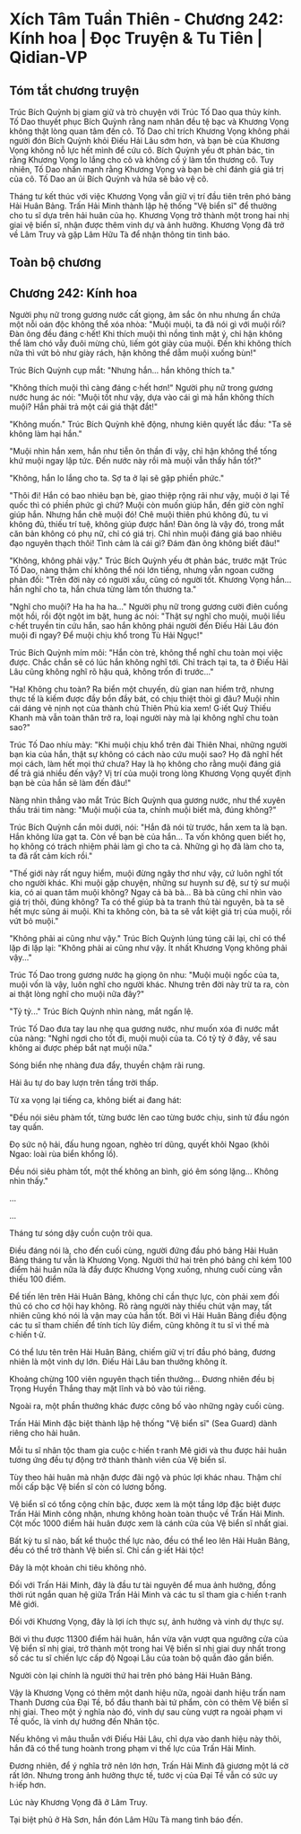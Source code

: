 # Xích Tâm Tuần Thiên - Chương 242: Kính hoa | Đọc Truyện & Tu Tiên | Qidian-VP



## Tóm tắt chương truyện

Trúc Bích Quỳnh bị giam giữ và trò chuyện với Trúc Tố Dao qua thủy kính. Tố Dao thuyết phục Bích Quỳnh rằng nam nhân đều tệ bạc và Khương Vọng không thật lòng quan tâm đến cô. Tố Dao chỉ trích Khương Vọng không phái người đón Bích Quỳnh khỏi Điếu Hải Lâu sớm hơn, và bạn bè của Khương Vọng không nỗ lực hết mình để cứu cô. Bích Quỳnh yếu ớt phản bác, tin rằng Khương Vọng lo lắng cho cô và không cố ý làm tổn thương cô. Tuy nhiên, Tố Dao nhấn mạnh rằng Khương Vọng và bạn bè chỉ đánh giá giá trị của cô. Tố Dao an ủi Bích Quỳnh và hứa sẽ bảo vệ cô.

Tháng tư kết thúc với việc Khương Vọng vẫn giữ vị trí đầu tiên trên phó bảng Hải Huân Bảng. Trấn Hải Minh thành lập hệ thống "Vệ biển sĩ" để thưởng cho tu sĩ dựa trên hải huân của họ. Khương Vọng trở thành một trong hai nhị giai vệ biển sĩ, nhận được thêm vinh dự và ảnh hưởng. Khương Vọng đã trở về Lâm Truy và gặp Lâm Hữu Tà để nhận thông tin tình báo.



## Toàn bộ chương

## Chương 242: Kính hoa

Người phụ nữ trong gương nước cất giọng, âm sắc ôn nhu nhưng ẩn chứa một nỗi oán độc không thể xóa nhòa: "Muội muội, ta đã nói gì với muội rồi? Đàn ông đều đáng c·hết! Khi thích muội thì nồng tình mật ý, chỉ hận không thể làm chó vẫy đuôi mừng chủ, liếm gót giày của muội. Đến khi không thích nữa thì vứt bỏ như giày rách, hận không thể dẫm muội xuống bùn!"

Trúc Bích Quỳnh cụp mắt: "Nhưng hắn... hắn không thích ta."

"Không thích muội thì càng đáng c·hết hơn!" Người phụ nữ trong gương nước hung ác nói: "Muội tốt như vậy, dựa vào cái gì mà hắn không thích muội? Hắn phải trả một cái giá thật đắt!"

"Không muốn." Trúc Bích Quỳnh khẽ động, nhưng kiên quyết lắc đầu: "Ta sẽ không làm hại hắn."

"Muội nhìn hắn xem, hắn như tiễn ôn thần đi vậy, chỉ hận không thể tống khứ muội ngay lập tức. Đến nước này rồi mà muội vẫn thấy hắn tốt?"

"Không, hắn lo lắng cho ta. Sợ ta ở lại sẽ gặp phiền phức."

"Thôi đi! Hắn có bao nhiêu bạn bè, giao thiệp rộng rãi như vậy, muội ở lại Tề quốc thì có phiền phức gì chứ? Muội còn muốn giúp hắn, đến giờ còn nghĩ giúp hắn. Nhưng hắn chê muội đó! Chê muội thiên phú không đủ, tu vi không đủ, thiếu trí tuệ, không giúp được hắn! Đàn ông là vậy đó, trong mắt căn bản không có phụ nữ, chỉ có giá trị. Chỉ nhìn muội đáng giá bao nhiêu đạo nguyên thạch thôi! Tình cảm là cái gì? Đám đàn ông không biết đâu!"

"Không, không phải vậy." Trúc Bích Quỳnh yếu ớt phản bác, trước mặt Trúc Tố Dao, nàng thậm chí không thể nói lớn tiếng, nhưng vẫn ngoan cường phản đối: "Trên đời này có người xấu, cũng có người tốt. Khương Vọng hắn... hắn nghĩ cho ta, hắn chưa từng làm tổn thương ta."

"Nghĩ cho muội? Ha ha ha ha..." Người phụ nữ trong gương cười điên cuồng một hồi, rồi đột ngột im bặt, hung ác nói: "Thật sự nghĩ cho muội, muội liều c·hết truyền tin cứu hắn, sao hắn không phái người đến Điếu Hải Lâu đón muội đi ngay? Để muội chịu khổ trong Tù Hải Ngục!"

Trúc Bích Quỳnh mím môi: "Hắn còn trẻ, không thể nghĩ chu toàn mọi việc được. Chắc chắn sẽ có lúc hắn không nghĩ tới. Chỉ trách tại ta, ta ở Điếu Hải Lâu cũng không nghĩ rõ hậu quả, không trốn đi trước..."

"Ha! Không chu toàn? Ra biển một chuyến, dù gian nan hiểm trở, nhưng thực tế là kiếm được đầy bồn đầy bát, có chịu thiệt thòi gì đâu? Muội nhìn cái dáng vẻ nịnh nọt của thành chủ Thiên Phủ kia xem! G·iết Quý Thiếu Khanh mà vẫn toàn thân trở ra, loại người này mà lại không nghĩ chu toàn sao?"

Trúc Tố Dao nhíu mày: "Khi muội chịu khổ trên đài Thiên Nhai, những người bạn kia của hắn, thật sự không có cách nào cứu muội sao? Họ đã nghĩ hết mọi cách, làm hết mọi thứ chưa? Hay là họ không cho rằng muội đáng giá để trả giá nhiều đến vậy? Vị trí của muội trong lòng Khương Vọng quyết định bạn bè của hắn sẽ làm đến đâu!"

Nàng nhìn thẳng vào mắt Trúc Bích Quỳnh qua gương nước, như thể xuyên thấu trái tim nàng: "Muội muội của ta, chính muội biết mà, đúng không?"

Trúc Bích Quỳnh cắn môi dưới, nói: "Hắn đã nói từ trước, hắn xem ta là bạn. Hắn không lừa gạt ta. Còn về bạn bè của hắn... Ta vốn không quen biết họ, họ không có trách nhiệm phải làm gì cho ta cả. Những gì họ đã làm cho ta, ta đã rất cảm kích rồi."

"Thế giới này rất nguy hiểm, muội đừng ngây thơ như vậy, cứ luôn nghĩ tốt cho người khác. Khi muội gặp chuyện, những sư huynh sư đệ, sư tỷ sư muội kia, có ai quan tâm muội không? Ngay cả bà bà... Bà bà cũng chỉ nhìn vào giá trị thôi, đúng không? Ta có thể giúp bà ta tranh thủ tài nguyên, bà ta sẽ hết mực sủng ái muội. Khi ta không còn, bà ta sẽ vắt kiệt giá trị của muội, rồi vứt bỏ muội."

"Không phải ai cũng như vậy." Trúc Bích Quỳnh lúng túng cãi lại, chỉ có thể lặp đi lặp lại: "Không phải ai cũng như vậy. Ít nhất Khương Vọng không phải vậy..."

Trúc Tố Dao trong gương nước hạ giọng ôn nhu: "Muội muội ngốc của ta, muội vốn là vậy, luôn nghĩ cho người khác. Nhưng trên đời này trừ ta ra, còn ai thật lòng nghĩ cho muội nữa đây?"

"Tỷ tỷ..." Trúc Bích Quỳnh nhìn nàng, mắt ngấn lệ.

Trúc Tố Dao đưa tay lau nhẹ qua gương nước, như muốn xóa đi nước mắt của nàng: "Nghỉ ngơi cho tốt đi, muội muội của ta. Có tỷ tỷ ở đây, về sau không ai được phép bắt nạt muội nữa."

Sóng biển nhẹ nhàng đưa đẩy, thuyền chậm rãi rung.

Hải âu tự do bay lượn trên tầng trời thấp.

Từ xa vọng lại tiếng ca, không biết ai đang hát:

"Đều nói siêu phàm tốt, từng bước lên cao từng bước chịu, sinh tử đầu ngón tay quấn.

Đọ sức nộ hải, đấu hung ngoan, nghèo trí dũng, quyết khôi Ngao (khôi Ngao: loài rùa biển khổng lồ).

Đều nói siêu phàm tốt, một thế không an bình, gió êm sóng lặng... Không nhìn thấy."

...

...

Tháng tư sóng dậy cuồn cuộn trôi qua.

Điều đáng nói là, cho đến cuối cùng, người đứng đầu phó bảng Hải Huân Bảng tháng tư vẫn là Khương Vọng. Người thứ hai trên phó bảng chỉ kém 100 điểm hải huân nữa là đẩy được Khương Vọng xuống, nhưng cuối cùng vẫn thiếu 100 điểm.

Để tiến lên trên Hải Huân Bảng, không chỉ cần thực lực, còn phải xem đối thủ có cho cơ hội hay không. Rõ ràng người này thiếu chút vận may, tất nhiên cũng khó nói là vận may của hắn tốt. Bởi vì Hải Huân Bảng điều động các tu sĩ tham chiến để tính tích lũy điểm, cũng không ít tu sĩ vì thế mà c·hiến t·ử.

Có thể lưu tên trên Hải Huân Bảng, chiếm giữ vị trí đầu phó bảng, đương nhiên là một vinh dự lớn. Điếu Hải Lâu ban thưởng không ít.

Khoảng chừng 100 viên nguyên thạch tiền thưởng... Đương nhiên đều bị Trọng Huyền Thắng thay mặt lĩnh và bỏ vào túi riêng.

Ngoài ra, một phần thưởng khác được công bố vào những ngày cuối cùng.

Trấn Hải Minh đặc biệt thành lập hệ thống "Vệ biển sĩ" (Sea Guard) dành riêng cho hải huân.

Mỗi tu sĩ nhân tộc tham gia cuộc c·hiến t·ranh Mê giới và thu được hải huân tương ứng đều tự động trở thành thành viên của Vệ biển sĩ.

Tùy theo hải huân mà nhận được đãi ngộ và phúc lợi khác nhau. Thậm chí mỗi cấp bậc Vệ biển sĩ còn có lương bổng.

Vệ biển sĩ có tổng cộng chín bậc, được xem là một tầng lớp đặc biệt được Trấn Hải Minh công nhận, nhưng không hoàn toàn thuộc về Trấn Hải Minh. Cột mốc 1000 điểm hải huân được xem là cánh cửa của Vệ biển sĩ nhất giai.

Bất kỳ tu sĩ nào, bất kể thuộc thế lực nào, đều có thể leo lên Hải Huân Bảng, đều có thể trở thành Vệ biển sĩ. Chỉ cần g·iết Hải tộc!

Đây là một khoản chi tiêu không nhỏ.

Đối với Trấn Hải Minh, đây là đầu tư tài nguyên để mua ảnh hưởng, đồng thời rút ngắn quan hệ giữa Trấn Hải Minh và các tu sĩ tham gia c·hiến t·ranh Mê giới.

Đối với Khương Vọng, đây là lợi ích thực sự, ảnh hưởng và vinh dự thực sự.

Bởi vì thu được 11300 điểm hải huân, hắn vừa vặn vượt qua ngưỡng cửa của Vệ biển sĩ nhị giai, trở thành một trong hai Vệ biển sĩ nhị giai duy nhất trong số các tu sĩ chiến lực cấp độ Ngoại Lâu của toàn bộ quần đảo gần biển.

Người còn lại chính là người thứ hai trên phó bảng Hải Huân Bảng.

Vậy là Khương Vọng có thêm một danh hiệu nữa, ngoài danh hiệu trấn nam Thanh Dương của Đại Tề, bổ đầu thanh bài tứ phẩm, còn có thêm Vệ biển sĩ nhị giai. Theo một ý nghĩa nào đó, vinh dự sau cùng vượt ra ngoài phạm vi Tề quốc, là vinh dự hướng đến Nhân tộc.

Nếu không vì mâu thuẫn với Điếu Hải Lâu, chỉ dựa vào danh hiệu này thôi, hắn đã có thể tung hoành trong phạm vi thế lực của Trấn Hải Minh.

Đương nhiên, để ý nghĩa trở nên lớn hơn, Trấn Hải Minh đã giương một lá cờ rất lớn. Nhưng trong ảnh hưởng thực tế, tước vị của Đại Tề vẫn có sức uy h·iếp hơn.

Lúc này Khương Vọng đã ở Lâm Truy.

Tại biệt phủ ở Hà Sơn, hắn đón Lâm Hữu Tà mang tình báo đến.